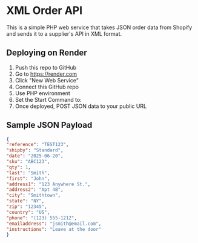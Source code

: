 # XML Order API

This is a simple PHP web service that takes JSON order data from Shopify and sends it to a supplier's API in XML format.

## Deploying on Render

1. Push this repo to GitHub
2. Go to https://render.com
3. Click "New Web Service"
4. Connect this GitHub repo
5. Use PHP environment
6. Set the Start Command to:
7. Once deployed, POST JSON data to your public URL

## Sample JSON Payload

```json
{
"reference": "TEST123",
"shipby": "Standard",
"date": "2025-06-20",
"sku": "ABC123",
"qty": 1,
"last": "Smith",
"first": "John",
"address1": "123 Anywhere St.",
"address2": "Apt 4B",
"city": "Smithtown",
"state": "NY",
"zip": "12345",
"country": "US",
"phone": "(123) 555-1212",
"emailaddress": "jsmith@email.com",
"instructions": "Leave at the door"
}

